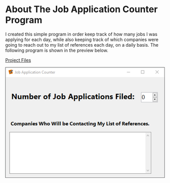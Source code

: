 # About The Job Application Counter Program

I created this simple program in order keep track of how many jobs I was applying for each day, while also keeping track of which companies were going to reach out to my list of references each day, on a daily basis. The following program is shown in the preview below.

[Project Files](https://github.com/CommanderKnight5214/PastProgrammingProjects/tree/main/Side%20Projects/Job%20Application%20Counter/JobApplicationCounter)

![Job Application Counter Program Preview Screenshot](https://github.com/CommanderKnight5214/PastProgrammingProjects/blob/main/Side%20Projects/Job%20Application%20Counter/JobApplicationCounter/Job%20Application%20Preview.png)
